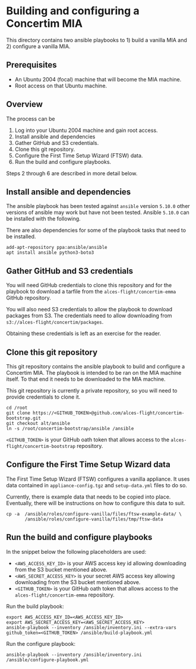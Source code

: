 # Building and configuring a Concertim MIA

This directory contains two ansible playbooks to 1) build a vanilla MIA and 2)
configure a vanilla MIA.

## Prerequisites

* An Ubuntu 2004 (focal) machine that will become the MIA machine.
* Root access on that Ubuntu machine.

## Overview

The process can be 

1. Log into your Ubuntu 2004 machine and gain root access.
2. Install ansible and dependencies
3. Gather GitHub and S3 credentials.
4. Clone this git repository.
5. Configure the First Time Setup Wizard (FTSW) data.
6. Run the build and configure playbooks.

Steps 2 through 6 are described in more detail below.

## Install ansible and dependencies

The ansible playbook has been tested against `ansible` version `5.10.0` other
versions of ansible may work but have not been tested.  Ansible `5.10.0` can
be installed with the following.

There are also dependencies for some of the playbook tasks that need to be
installed.

```
add-apt-repository ppa:ansible/ansible
apt install ansible python3-boto3
```


## Gather GitHub and S3 credentials

You will need GitHub credentials to clone this repository and for the playbook
to download a tarfile from the `alces-flight/concertim-emma` GitHub
repository.

You will also need S3 credentials to allow the playbook to download packages
from S3.  The credentials need to allow downloading from
`s3://alces-flight/concertim/packages`.

Obtaining these credentials is left as an exercise for the reader.


## Clone this git repository

This git repository contains the ansible playbook to build and configure a
Concertim MIA.  The playbook is intended to be ran on the MIA machine itself.
To that end it needs to be downloaded to the MIA machine.

This git repository is currently a private repository, so you will need to
provide credentials to clone it.

```
cd /root
git clone https://<GITHUB_TOKEN>@github.com/alces-flight/concertim-bootstrap.git
git checkout alt/ansible
ln -s /root/concertim-bootstrap/ansible /ansible
```

`<GITHUB_TOKEN>` is your GitHub oath token that allows access to the
`alces-flight/concertim-bootstrap` repository.


## Configure the First Time Setup Wizard data

The First Time Setup Wizard (FTSW) configures a vanilla appliance.  It uses
data contained in `appliance-config.tgz` and `setup-data.yml` files to do so.

Currently, there is example data that needs to be copied into place.
Eventually, there will be instructions on how to configure this data to suit.

```
cp -a  /ansible/roles/configure-vanilla/files/ftsw-example-data/ \
       /ansible/roles/configure-vanilla/files/tmp/ftsw-data
```


## Run the build and configure playbooks

In the snippet below the following placeholders are used:

* `<AWS_ACCESS_KEY_ID>` is your AWS access key id allowing downloading from
  the S3 bucket mentioned above.
* `<AWS_SECRET_ACCESS_KEY>` is your secret AWS access key allowing downloading
  from the S3 bucket mentioned above.
* `<GITHUB_TOKEN>` is your GitHub oath token that allows access to the
  `alces-flight/concertim-emma` repository.

Run the build playbook:

```
export AWS_ACCESS_KEY_ID=<AWS_ACCESS_KEY_ID>
export AWS_SECRET_ACCESS_KEY=<AWS_SECRET_ACCESS_KEY>
ansible-playbook --inventory /ansible/inventory.ini --extra-vars github_token=<GITHUB_TOKEN> /ansible/build-playbook.yml
```

Run the configure playbook:

```
ansible-playbook --inventory /ansible/inventory.ini /ansible/configure-playbook.yml
```
